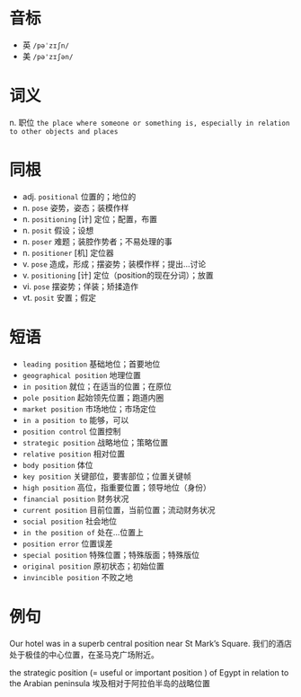 # 音标

- 英 `/pəˈzɪʃn/`
- 美 `/pə'zɪʃən/`

# 词义

n. 职位
`the place where someone or something is, especially in relation to other objects and places`

# 同根

- adj. `positional` 位置的；地位的
- n. `pose` 姿势，姿态；装模作样
- n. `positioning` [计] 定位；配置，布置
- n. `posit` 假设；设想
- n. `poser` 难题；装腔作势者；不易处理的事
- n. `positioner` [机] 定位器
- v. `pose` 造成，形成；摆姿势；装模作样；提出…讨论
- v. `positioning` [计] 定位（position的现在分词）；放置
- vi. `pose` 摆姿势；佯装；矫揉造作
- vt. `posit` 安置；假定

# 短语

- `leading position` 基础地位；首要地位
- `geographical position` 地理位置
- `in position` 就位；在适当的位置；在原位
- `pole position` 起始领先位置；跑道内圈
- `market position` 市场地位；市场定位
- `in a position to` 能够，可以
- `position control` 位置控制
- `strategic position` 战略地位；策略位置
- `relative position` 相对位置
- `body position` 体位
- `key position` 关键部位，要害部位；位置关键帧
- `high position` 高位，指重要位置；领导地位（身份）
- `financial position` 财务状况
- `current position` 目前位置，当前位置；流动财务状况
- `social position` 社会地位
- `in the position of` 处在…位置上
- `position error` 位置误差
- `special position` 特殊位置；特殊版面；特殊版位
- `original position` 原初状态；初始位置
- `invincible position` 不败之地

# 例句

Our hotel was in a superb central position near St Mark’s Square.
我们的酒店处于极佳的中心位置，在圣马克广场附近。

the strategic position (= useful or important position ) of Egypt in relation to the Arabian peninsula
埃及相对于阿拉伯半岛的战略位置


